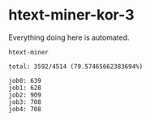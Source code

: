 # htext-miner-kor-3

Everything doing here is automated.

```
htext-miner

total: 3592/4514 (79.57465662383694%)

job0: 639
job1: 628
job2: 909
job3: 708
job4: 708
```